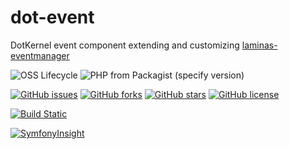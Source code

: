 # dot-event

DotKernel event component extending and customizing [laminas-eventmanager](https://docs.laminas.dev/laminas-eventmanager/)

![OSS Lifecycle](https://img.shields.io/osslifecycle/dotkernel/dot-event)
![PHP from Packagist (specify version)](https://img.shields.io/packagist/php-v/dotkernel/dot-event/3.3.0)

[![GitHub issues](https://img.shields.io/github/issues/dotkernel/dot-event)](https://github.com/dotkernel/dot-event/issues)
[![GitHub forks](https://img.shields.io/github/forks/dotkernel/dot-event)](https://github.com/dotkernel/dot-event/network)
[![GitHub stars](https://img.shields.io/github/stars/dotkernel/dot-event)](https://github.com/dotkernel/dot-event/stargazers)
[![GitHub license](https://img.shields.io/github/license/dotkernel/dot-event)](https://github.com/dotkernel/dot-event/blob/3.3.0/LICENSE.md)

[![Build Static](https://github.com/dotkernel/dot-event/actions/workflows/static-analysis.yml/badge.svg?branch=3.0)](https://github.com/dotkernel/dot-event/actions/workflows/static-analysis.yml)

[![SymfonyInsight](https://insight.symfony.com/projects/5c4a19db-4114-4f92-a838-ea72ec4b9a5a/big.svg)](https://insight.symfony.com/projects/5c4a19db-4114-4f92-a838-ea72ec4b9a5a)
